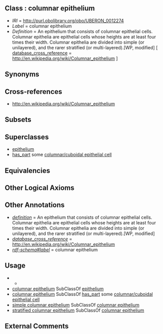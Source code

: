 
## Class : columnar epithelium

 * *IRI* = http://purl.obolibrary.org/obo/UBERON_0012274
 * *Label* = columnar epithelium
 * *Definition* = An epithelium that consists of columnar epithelial cells. Columnar epithelia are epithelial cells whose heights are at least four times their width. Columnar epithelia are divided into simple (or unilayered), and the rarer stratified (or multi-layered).[WP, modified] [ [database_cross_reference](../../ef/oboInOwl#hasDbXref.md) = http://en.wikipedia.org/wiki/Columnar_epithelium ]

## Synonyms


## Cross-references

 * http://en.wikipedia.org/wiki/Columnar_epithelium

## Subsets


## Superclasses

 * [epithelium](../../UBERON/83/UBERON_0000483.md)
 * [has_part](../../BFO/51/BFO_0000051.md) some [columnar/cuboidal epithelial cell](../../CL/75/CL_0000075.md)

## Equivalencies


## Other Logical Axioms


## Other Annotations

 * *[definition](../../IAO/15/IAO_0000115.md)* = An epithelium that consists of columnar epithelial cells. Columnar epithelia are epithelial cells whose heights are at least four times their width. Columnar epithelia are divided into simple (or unilayered), and the rarer stratified (or multi-layered).[WP, modified]
 * *[database_cross_reference](../../ef/oboInOwl#hasDbXref.md)* = http://en.wikipedia.org/wiki/Columnar_epithelium
 * *[rdf-schema#label](../../el/rdf-schema#label.md)* = columnar epithelium

## Usage

 * -
 * [columnar epithelium](../../UBERON/74/UBERON_0012274.md) SubClassOf [epithelium](../../UBERON/83/UBERON_0000483.md)
 * [columnar epithelium](../../UBERON/74/UBERON_0012274.md) SubClassOf [has_part](../../BFO/51/BFO_0000051.md) some [columnar/cuboidal epithelial cell](../../CL/75/CL_0000075.md)
 * [simple columnar epithelium](../../UBERON/85/UBERON_0000485.md) SubClassOf [columnar epithelium](../../UBERON/74/UBERON_0012274.md)
 * [stratified columnar epithelium](../../UBERON/02/UBERON_0007602.md) SubClassOf [columnar epithelium](../../UBERON/74/UBERON_0012274.md)

## External Comments

